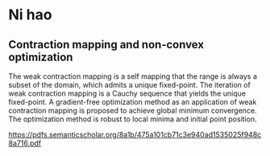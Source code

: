 
# Ni hao 



## Contraction mapping and non-convex optimization

The weak contraction mapping is a self mapping that the range is always a subset of the domain,
which admits a unique fixed-point. The iteration of weak contraction mapping is a Cauchy sequence
that yields the unique fixed-point. A gradient-free optimization method as an application of weak
contraction mapping is proposed to achieve global minimum convergence. The optimization method
is robust to local minima and initial point position.

https://pdfs.semanticscholar.org/8a1b/475a101cb71c3e940ad1535025f948c8a716.pdf
